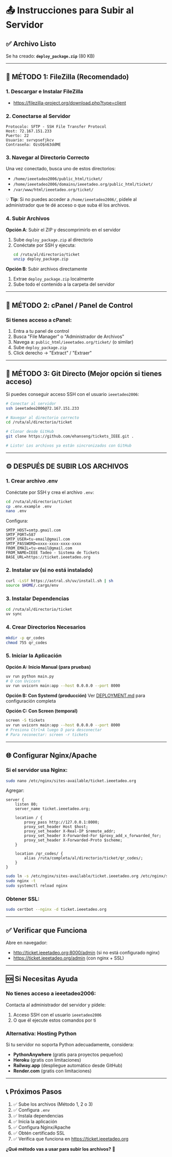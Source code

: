 # 📤 Instrucciones para Subir al Servidor

## ✅ Archivo Listo
Se ha creado: **`deploy_package.zip`** (80 KB)

---

## 🚀 MÉTODO 1: FileZilla (Recomendado)

### 1. Descargar e Instalar FileZilla
- https://filezilla-project.org/download.php?type=client

### 2. Conectarse al Servidor
```
Protocolo: SFTP - SSH File Transfer Protocol
Host: 72.167.151.233
Puerto: 22
Usuario: svrvpsefjkcv
Contraseña: OzsO$n63ddME
```

### 3. Navegar al Directorio Correcto
Una vez conectado, busca uno de estos directorios:
- `/home/ieeetadeo2006/public_html/ticket/`
- `/home/ieeetadeo2006/domains/ieeetadeo.org/public_html/ticket/`
- `/var/www/html/ieeetadeo.org/ticket/`

💡 **Tip**: Si no puedes acceder a `/home/ieeetadeo2006/`, pídele al administrador que te dé acceso o que suba él los archivos.

### 4. Subir Archivos
**Opción A**: Subir el ZIP y descomprimirlo en el servidor
1. Sube `deploy_package.zip` al directorio
2. Conéctate por SSH y ejecuta:
   ```bash
   cd /ruta/al/directorio/ticket
   unzip deploy_package.zip
   ```

**Opción B**: Subir archivos directamente
1. Extrae `deploy_package.zip` localmente
2. Sube todo el contenido a la carpeta del servidor

---

## 🚀 MÉTODO 2: cPanel / Panel de Control

### Si tienes acceso a cPanel:
1. Entra a tu panel de control
2. Busca "File Manager" o "Administrador de Archivos"
3. Navega a: `public_html/ieeetadeo.org/ticket/` (o similar)
4. Sube `deploy_package.zip`
5. Click derecho → "Extract" / "Extraer"

---

## 🚀 MÉTODO 3: Git Directo (Mejor opción si tienes acceso)

Si puedes conseguir acceso SSH con el usuario `ieeetadeo2006`:

```bash
# Conectar al servidor
ssh ieeetadeo2006@72.167.151.233

# Navegar al directorio correcto
cd /ruta/al/directorio/ticket

# Clonar desde GitHub
git clone https://github.com/ehanseng/tickets_IEEE.git .

# Listo! Los archivos ya están sincronizados con GitHub
```

---

## ⚙️ DESPUÉS DE SUBIR LOS ARCHIVOS

### 1. Crear archivo .env
Conéctate por SSH y crea el archivo `.env`:

```bash
cd /ruta/al/directorio/ticket
cp .env.example .env
nano .env
```

Configura:
```env
SMTP_HOST=smtp.gmail.com
SMTP_PORT=587
SMTP_USER=tu-email@gmail.com
SMTP_PASSWORD=xxxx-xxxx-xxxx-xxxx
FROM_EMAIL=tu-email@gmail.com
FROM_NAME=IEEE Tadeo - Sistema de Tickets
BASE_URL=https://ticket.ieeetadeo.org
```

### 2. Instalar uv (si no está instalado)
```bash
curl -LsSf https://astral.sh/uv/install.sh | sh
source $HOME/.cargo/env
```

### 3. Instalar Dependencias
```bash
cd /ruta/al/directorio/ticket
uv sync
```

### 4. Crear Directorios Necesarios
```bash
mkdir -p qr_codes
chmod 755 qr_codes
```

### 5. Iniciar la Aplicación

**Opción A: Inicio Manual (para pruebas)**
```bash
uv run python main.py
# O con Uvicorn
uv run uvicorn main:app --host 0.0.0.0 --port 8000
```

**Opción B: Con Systemd (producción)**
Ver [DEPLOYMENT.md](DEPLOYMENT.md) para configuración completa

**Opción C: Con Screen (temporal)**
```bash
screen -S tickets
uv run uvicorn main:app --host 0.0.0.0 --port 8000
# Presiona Ctrl+A luego D para desconectar
# Para reconectar: screen -r tickets
```

---

## 🌐 Configurar Nginx/Apache

### Si el servidor usa Nginx:
```bash
sudo nano /etc/nginx/sites-available/ticket.ieeetadeo.org
```

Agregar:
```nginx
server {
    listen 80;
    server_name ticket.ieeetadeo.org;

    location / {
        proxy_pass http://127.0.0.1:8000;
        proxy_set_header Host $host;
        proxy_set_header X-Real-IP $remote_addr;
        proxy_set_header X-Forwarded-For $proxy_add_x_forwarded_for;
        proxy_set_header X-Forwarded-Proto $scheme;
    }

    location /qr_codes/ {
        alias /ruta/completa/al/directorio/ticket/qr_codes/;
    }
}
```

```bash
sudo ln -s /etc/nginx/sites-available/ticket.ieeetadeo.org /etc/nginx/sites-enabled/
sudo nginx -t
sudo systemctl reload nginx
```

### Obtener SSL:
```bash
sudo certbot --nginx -d ticket.ieeetadeo.org
```

---

## ✅ Verificar que Funciona

Abre en navegador:
- http://ticket.ieeetadeo.org:8000/admin (si no está configurado nginx)
- https://ticket.ieeetadeo.org/admin (con nginx + SSL)

---

## 🆘 Si Necesitas Ayuda

### No tienes acceso a ieeetadeo2006:
Contacta al administrador del servidor y pídele:
1. Acceso SSH con el usuario `ieeetadeo2006`
2. O que él ejecute estos comandos por ti

### Alternativa: Hosting Python
Si tu servidor no soporta Python adecuadamente, considera:
- **PythonAnywhere** (gratis para proyectos pequeños)
- **Heroku** (gratis con limitaciones)
- **Railway.app** (despliegue automático desde GitHub)
- **Render.com** (gratis con limitaciones)

---

## 📞 Próximos Pasos

1. ✅ Sube los archivos (Método 1, 2 o 3)
2. ✅ Configura `.env`
3. ✅ Instala dependencias
4. ✅ Inicia la aplicación
5. ✅ Configura Nginx/Apache
6. ✅ Obtén certificado SSL
7. ✅ Verifica que funciona en https://ticket.ieeetadeo.org

**¿Qué método vas a usar para subir los archivos?** 🚀
